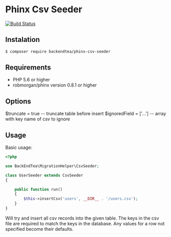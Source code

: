 # Phinx Csv Seeder

[![Build Status](https://travis-ci.org/BackEndTea/Phinx-CSV-Seeder.svg?branch=master)](https://travis-ci.org/BackEndTea/Phinx-CSV-Seeder)

## Instalation

```bash
$ composer require backendtea/phinx-csv-seeder
```

## Requirements

* PHP 5.6 or higher
* robmorgan/phinx version 0.8.1 or higher

## Options
$truncate = true -- truncate table before insert
$ignoredField = ['...'] -- array with key name of csv to ignore

## Usage

Basic usage: 
```php
<?php

use BackEndTea\MigrationHelper\CsvSeeder;

class UserSeeder extends CsvSeeder
{

    public function run()
    {
        $this->insertCsv('users', __DIR__ . '/users.csv');
    }
}
```
Will try and insert all csv records into the given table. The keys in the csv file are required
to match the keys in the database. Any values for a row not specified become their defaults.

